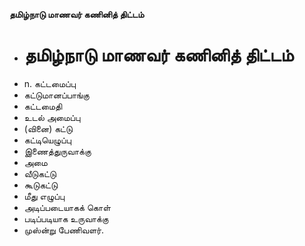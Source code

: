 **தமிழ்நாடு மாணவர் கணினித் திட்டம்**
- # தமிழ்நாடு மாணவர் கணினித் திட்டம்
- n. கட்டமைப்பு
- கட்டுமானப்பாங்கு
- கட்டமைதி
- உடல் அமைப்பு
- (வினை) கட்டு
- கட்டியெழுப்பு
- இணைத்துருவாக்கு
- அமை
- வீடுகட்டு
- கூடுகட்டு
- மீது எழுப்பு
- அடிப்படையாகக் கொள்
- படிப்படியாக உருவாக்கு
- முஸ்ன்று பேணிவளர்.

